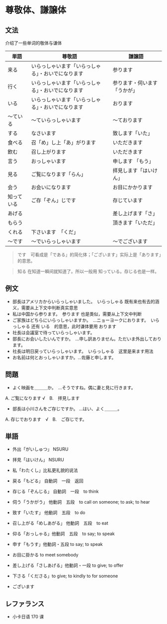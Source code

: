 # 尊敬体、謙譲体

## 文法

 介绍了一些单词的敬体与谦体

| 単語 | 尊敬語 | 謙譲語 |
| ---- | ------ | ------ |
| 来る | いらっしゃいます「いらっしゃる」・おいでになります | 参ります |
| 行く |   いらっしゃいます「いらっしゃる」・おいでになります | 参ります・伺います「うかが」|
| いる | いらっしゃいます「いらっしゃる」・おいでになります | おります |
| 〜ている　| 〜ていらっしゃいます | 〜ております |
| する | なさいます | 致します「いた」|
| 食べる | 召「め」し上「あ」がります | いただきます |
| 飲む | 召し上がります | いただきます |
| 言う | おっしゃいます | 申します 「もう」|
| 見る | ご覧になります「らん」 | 拝見します「はいけん」 |
| 会う | お会いになります | お目にかかります |
| 知っている | ご存「ぞん」じです | 存じています |
| あげる |                 | 差し上げます「さ」|
| もらう |               | 頂きます「いただ」 |
| くれる | 下さいます　「くだ」 |         |
| 〜です | 〜でいらっしゃいます | 〜でございます |

> です　可看成是「である」的简化体；「ございます」实际上是「あります」的意思。

> 知る 在知道一瞬间就知道了。所以一般用 知っている。存じる也是一样。

## 例文

- 部長はアメリカからいらっしゃいました。　いらっしゃる 既有来也有去的涵义，需要从上下文中判断真实意思
- 私は中国から参ります。　参ります 也是类似，需要从上下文中判断
- ご家族はどちらにいらっしゃいますか。　…ニョーヨークにおります。　いらっしゃる 还有 いる　的意思，此时谦体要用 おります
- 社長は会議室で待っていらっしゃいます。
- 部長にお会いしたいんですか。　…申し訳ありません。ただいま外出しております。
- 社長は明日戻っていらっしゃいます。　いらっしゃる　这里是来ます用法
- お名前は何とおっしゃいますか。…佐藤と申します。

## 問題

- よく映画を＿＿＿か。　…そうですね。偶に妻と見に行きます。

A. ご覧になります √　B.　拝見します

- 部長は小川さんをご存じですか。 …はい、よく＿＿＿。

A. 存じでおります　√　B.　ご存じです。

## 単語

- 外出「がいしゅつ」 NSURU
- 拝見「はいけん」 NSURU

- 私「わたくし」比私更礼貌的说法

- 戻る「もどる」 自動詞　一段　返回
- 存じる「ぞんじる」 自動詞　一段　to think
- 伺う「うかがう」 他動詞　五段　to call on someone; to ask; to hear
- 致す「いたす」 他動詞　五段　to do
- 召し上がる「めしあがる」 他動詞　五段　to eat
- 仰る「おっしゃる」他動詞　五段　to say; to speak
- 申す「もうす」他動詞・五段 to say; to speak

- お目に掛かる  to meet somebody
- 差し上げる「さしあげる」他動詞・一段 to give; to offer
- 下さる「くださる」to give; to kindly to for someone
- ございます

## レファランス

- 小卡日语 170 课
